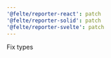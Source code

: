 ```yaml
---
'@felte/reporter-react': patch
'@felte/reporter-solid': patch
'@felte/reporter-svelte': patch
---
```


Fix types
